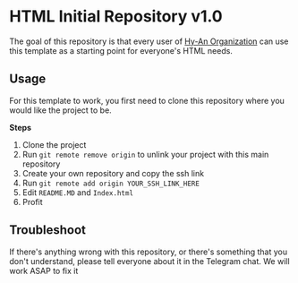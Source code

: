 # HTML Initial Repository v1.0

The goal of this repository is that every user of [Hy-An Organization](https://github.com/Hy-An/) can use this template as a starting point for everyone's HTML needs.

## Usage
For this template to work, you first need to clone this repository where you would like the project to be.

**Steps**

 1. Clone the project
 2. Run `git remote remove origin` to unlink your project with this main repository
 3. Create your own repository and copy the ssh link
 4. Run `git remote add origin YOUR_SSH_LINK_HERE` 
 5. Edit `README.MD` and `Index.html`
 6. Profit
## Troubleshoot

If there's anything wrong with this repository, or there's something that you don't understand, please tell everyone about it in the Telegram chat. We will work ASAP to fix it